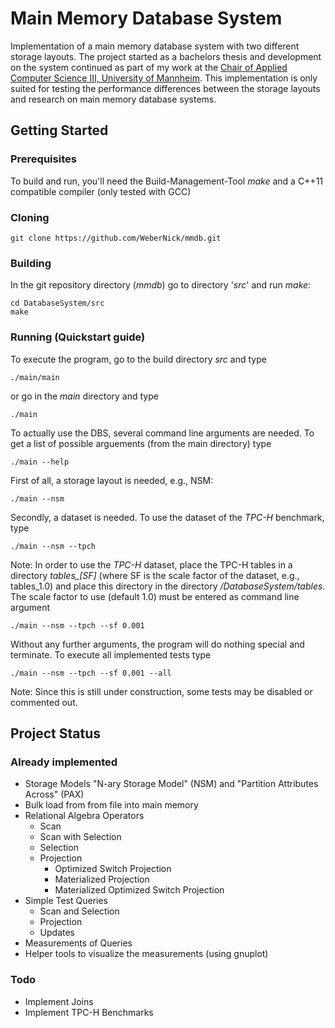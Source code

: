 # Main Memory Database System

Implementation of a main memory database system with two different storage layouts. The project started as a bachelors thesis and development on the system continued as part of my work at the [Chair of Applied Computer Science III, University of Mannheim](http://lspi3.informatik.uni-mannheim.de/en/home/). This implementation is only suited for testing the performance differences between the storage layouts and research on main memory database systems.

## Getting Started

### Prerequisites

To build and run, you'll need the Build-Management-Tool _make_ and a C++11 compatible compiler (only tested with GCC)

### Cloning

```
git clone https://github.com/WeberNick/mmdb.git
```

### Building

In the git repository directory (_mmdb_) go to directory '_src_' and run _make_:
```
cd DatabaseSystem/src
make
```

### Running (Quickstart guide)
To execute the program, go to the build directory _src_ and type 

```
./main/main
```

or go in the _main_ directory and type

```
./main
```

To actually use the DBS, several command line arguments are needed. To get a list of possible arguements (from the main directory) type

```
./main --help
```

First of all, a storage layout is needed, e.g., NSM:

```
./main --nsm
```

Secondly, a dataset is needed. To use the dataset of the _TPC-H_ benchmark, type

```
./main --nsm --tpch
```

Note: In order to use the _TPC-H_ dataset, place the TPC-H tables in a directory *tables_[SF]* (where SF is the scale factor of the dataset, e.g., tables_1.0) and place this directory in the directory _/DatabaseSystem/tables_. The scale factor to use (default 1.0) must be entered as command line argument 

```
./main --nsm --tpch --sf 0.001
```

Without any further arguments, the program will do nothing special and terminate. To execute all implemented tests type

```
./main --nsm --tpch --sf 0.001 --all
```

Note: Since this is still under construction, some tests may be disabled or commented out.

## Project Status

### Already implemented

* Storage Models "N-ary Storage Model" (NSM) and "Partition Attributes Across" (PAX)
* Bulk load from from file into main memory
* Relational Algebra Operators
  * Scan
  * Scan with Selection
  * Selection
  * Projection
  	* Optimized Switch Projection
  	* Materialized Projection
  	* Materialized Optimized Switch Projection
* Simple Test Queries
	* Scan and Selection
	* Projection
	* Updates
* Measurements of Queries
* Helper tools to visualize the measurements (using gnuplot)

### Todo

* Implement Joins
* Implement TPC-H Benchmarks
